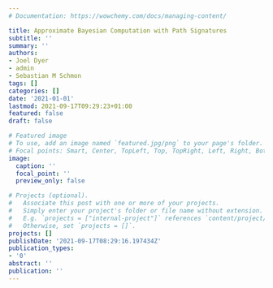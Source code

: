 ```yaml
---
# Documentation: https://wowchemy.com/docs/managing-content/

title: Approximate Bayesian Computation with Path Signatures
subtitle: ''
summary: ''
authors:
- Joel Dyer
- admin
- Sebastian M Schmon
tags: []
categories: []
date: '2021-01-01'
lastmod: 2021-09-17T09:29:23+01:00
featured: false
draft: false

# Featured image
# To use, add an image named `featured.jpg/png` to your page's folder.
# Focal points: Smart, Center, TopLeft, Top, TopRight, Left, Right, BottomLeft, Bottom, BottomRight.
image:
  caption: ''
  focal_point: ''
  preview_only: false

# Projects (optional).
#   Associate this post with one or more of your projects.
#   Simply enter your project's folder or file name without extension.
#   E.g. `projects = ["internal-project"]` references `content/project/deep-learning/index.md`.
#   Otherwise, set `projects = []`.
projects: []
publishDate: '2021-09-17T08:29:16.197434Z'
publication_types:
- '0'
abstract: ''
publication: ''
---
```

